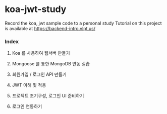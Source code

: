 # koa-jwt-study
Record the koa, jwt sample code to a personal study
Tutorial on this project is available at https://backend-intro.vlpt.us/


### Index

1. Koa 를 사용하여 웹서버 만들기

2. Mongoose 를 통한 MongoDB 연동 실습

3. 회원가입 / 로그인 API 만들기

4. JWT 이해 및 적용

5. 프로젝트 초기구성, 로그인 UI 준비하기

6. 로그인 연동하기